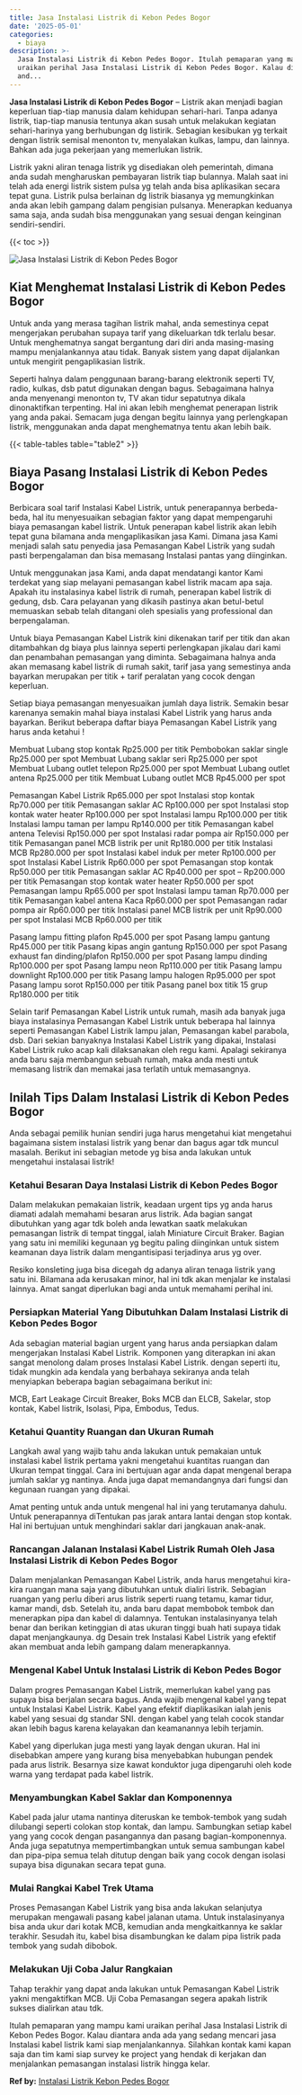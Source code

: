 ```yaml
---
title: Jasa Instalasi Listrik di Kebon Pedes Bogor
date: '2025-05-01'
categories:
  - biaya
description: >-
  Jasa Instalasi Listrik di Kebon Pedes Bogor. Itulah pemaparan yang mampu kami
  uraikan perihal Jasa Instalasi Listrik di Kebon Pedes Bogor. Kalau diantara
  and...
---
```


**Jasa Instalasi Listrik di Kebon Pedes Bogor** – Listrik akan menjadi bagian keperluan tiap-tiap manusia dalam kehidupan sehari-hari. Tanpa adanya listrik, tiap-tiap manusia tentunya akan susah untuk melakukan kegiatan sehari-harinya yang berhubungan dg listirik. Sebagian kesibukan yg terkait dengan listrik semisal menonton tv, menyalakan kulkas, lampu, dan lainnya. Bahkan ada juga pekerjaan yang memerlukan listrik.

Listrik yakni aliran tenaga listrik yg disediakan oleh pemerintah, dimana anda sudah mengharuskan pembayaran listrik tiap bulannya. Malah saat ini telah ada energi listrik sistem pulsa yg telah anda bisa aplikasikan secara tepat guna. Listrik pulsa berlainan dg listrik biasanya yg memungkinkan anda akan lebih gampang dalam pengisian pulsanya. Menerapkan keduanya sama saja, anda sudah bisa menggunakan yang sesuai dengan keinginan sendiri-sendiri.

{{< toc >}}

![Jasa Instalasi Listrik di Kebon Pedes Bogor](/images/instalasi-listrik-murah31.png)

## Kiat Menghemat Instalasi Listrik di Kebon Pedes Bogor

Untuk anda yang merasa tagihan listrik mahal, anda semestinya cepat mengerjakan perubahan supaya tarif yang dikeluarkan tdk terlalu besar. Untuk menghematnya sangat bergantung dari diri anda masing-masing mampu menjalankannya atau tidak. Banyak sistem yang dapat dijalankan untuk mengirit pengaplikasian listrik.

Seperti halnya dalam penggunaan barang-barang elektronik seperti TV, radio, kulkas, dsb patut digunakan dengan bagus. Sebagaimana halnya anda menyenangi menonton tv, TV akan tidur sepatutnya dikala dinonaktifkan terpenting. Hal ini akan lebih menghemat penerapan listrik yang anda pakai. Semacam juga dengan begitu lainnya yang perlengkapan listrik, menggunakan anda dapat menghematnya tentu akan lebih baik.

{{< table-tables table="table2" >}}

## Biaya Pasang Instalasi Listrik di Kebon Pedes Bogor

Berbicara soal tarif Instalasi Kabel Listrik, untuk penerapannya berbeda-beda, hal itu menyesuaikan sebagian faktor yang dapat mempengaruhi biaya pemasangan kabel listrik. Untuk penerapan kabel listrik akan lebih tepat guna bilamana anda mengaplikasikan jasa Kami. Dimana jasa Kami menjadi salah satu penyedia jasa Pemasangan Kabel Listrik yang sudah pasti berpengalaman dan bisa memasang Instalasi pantas yang diinginkan.

Untuk menggunakan jasa Kami, anda dapat mendatangi kantor Kami terdekat yang siap melayani pemasangan kabel listrik macam apa saja. Apakah itu instalasinya kabel listrik di rumah, penerapan kabel listrik di gedung, dsb. Cara pelayanan yang dikasih pastinya akan betul-betul memuaskan sebab telah ditangani oleh spesialis yang professional dan berpengalaman.

Untuk biaya Pemasangan Kabel Listrik kini dikenakan tarif per titik dan akan ditambahkan dg biaya plus lainnya seperti perlengkapan jikalau dari kami dan penambahan pemasangan yang diminta. Sebagaimana halnya anda akan memasang kabel listrik di rumah sakit, tarif jasa yang semestinya anda bayarkan merupakan per titik + tarif peralatan yang cocok dengan keperluan.

Setiap biaya pemasangan menyesuaikan jumlah daya listrik. Semakin besar karenanya semakin mahal biaya instalasi Kabel Listrik yang harus anda bayarkan. Berikut beberapa daftar biaya Pemasangan Kabel Listrik yang harus anda ketahui !

Membuat Lubang stop kontak Rp25.000 per titik Pembobokan saklar single Rp25.000 per spot Membuat Lubang saklar seri Rp25.000 per spot Membuat Lubang outlet telepon Rp25.000 per spot Membuat Lubang outlet antena Rp25.000 per titik Membuat Lubang outlet MCB Rp45.000 per spot

Pemasangan Kabel Listrik Rp65.000 per spot Instalasi stop kontak Rp70.000 per titik Pemasangan saklar AC Rp100.000 per spot Instalasi stop kontak water heater Rp100.000 per spot Instalasi lampu Rp100.000 per titik Instalasi lampu taman per lampu Rp140.000 per titik Pemasangan kabel antena Televisi Rp150.000 per spot Instalasi radar pompa air Rp150.000 per titik Pemasangan panel MCB listrik per unit Rp180.000 per titik Instalasi MCB Rp280.000 per spot Instalasi kabel induk per meter Rp100.000 per spot Instalasi Kabel Listrik Rp60.000 per spot Pemasangan stop kontak Rp50.000 per titik Pemasangan saklar AC Rp40.000 per spot – Rp200.000 per titik Pemasangan stop kontak water heater Rp50.000 per spot Pemasangan lampu Rp65.000 per spot Instalasi lampu taman Rp70.000 per titik Pemasangan kabel antena Kaca Rp60.000 per spot Pemasangan radar pompa air Rp60.000 per titik Instalasi panel MCB listrik per unit Rp90.000 per spot Instalasi MCB Rp60.000 per titik

Pasang lampu fitting plafon Rp45.000 per spot Pasang lampu gantung Rp45.000 per titik Pasang kipas angin gantung Rp150.000 per spot Pasang exhaust fan dinding/plafon Rp150.000 per spot Pasang lampu dinding Rp100.000 per spot Pasang lampu neon Rp110.000 per titik Pasang lampu downlight Rp100.000 per titik Pasang lampu halogen Rp95.000 per spot Pasang lampu sorot Rp150.000 per titik Pasang panel box titik 15 grup Rp180.000 per titik

Selain tarif Pemasangan Kabel Listrik untuk rumah, masih ada banyak juga biaya instalasinya Pemasangan Kabel Listrik untuk beberapa hal lainnya seperti Pemasangan Kabel Listrik lampu jalan, Pemasangan kabel parabola, dsb. Dari sekian banyaknya Instalasi Kabel Listrik yang dipakai, Instalasi Kabel Listrik ruko acap kali dilaksanakan oleh regu kami. Apalagi sekiranya anda baru saja membangun sebuah rumah, maka anda mesti untuk memasang listrik dan memakai jasa terlatih untuk memasangnya.

## Inilah Tips Dalam Instalasi Listrik di Kebon Pedes Bogor


Anda sebagai pemilik hunian sendiri juga harus mengetahui kiat mengetahui bagaimana sistem instalasi listrik yang benar dan bagus agar tdk muncul masalah. Berikut ini sebagian metode yg bisa anda lakukan untuk mengetahui instalasai listrik!

### Ketahui Besaran Daya Instalasi Listrik di Kebon Pedes Bogor

Dalam melakukan pemakaian listrik, keadaan urgent tips yg anda harus diamati adalah memahami besaran arus listrik. Ada bagian sangat dibutuhkan yang agar tdk boleh anda lewatkan saatk melakukan pemasangan listrik di tempat tinggal, ialah Miniature Circuit Braker. Bagian yang satu ini memiliki kegunaan yg begitu paling diinginkan untuk sistem keamanan daya listrik dalam mengantisipasi terjadinya arus yg over.

Resiko konsleting juga bisa dicegah dg adanya aliran tenaga listrik yang satu ini. Bilamana ada kerusakan minor, hal ini tdk akan menjalar ke instalasi lainnya. Amat sangat diperlukan bagi anda untuk memahami perihal ini.

### Persiapkan Material Yang Dibutuhkan Dalam Instalasi Listrik di Kebon Pedes Bogor

Ada sebagian material bagian urgent yang harus anda persiapkan dalam mengerjakan Instalasi Kabel Listrik. Komponen yang diterapkan ini akan sangat menolong dalam proses Instalasi Kabel Listrik. dengan seperti itu, tidak mungkin ada kendala yang berbahaya sekiranya anda telah menyiapkan beberapa bagian sebagaimana berikut ini:

MCB, Eart Leakage Circuit Breaker, Boks MCB dan ELCB, Sakelar, stop kontak, Kabel listrik, Isolasi, Pipa, Embodus, Tedus.

### Ketahui Quantity Ruangan dan Ukuran Rumah

Langkah awal yang wajib tahu anda lakukan untuk pemakaian untuk instalasi kabel listrik pertama yakni mengetahui kuantitas ruangan dan Ukuran tempat tinggal. Cara ini bertujuan agar anda dapat mengenal berapa jumlah saklar yg nantinya. Anda juga dapat memandangnya dari fungsi dan kegunaan ruangan yang dipakai.

Amat penting untuk anda untuk mengenal hal ini yang terutamanya dahulu. Untuk penerapannya diTentukan pas jarak antara lantai dengan stop kontak. Hal ini bertujuan untuk menghindari saklar dari jangkauan anak-anak.

### Rancangan Jalanan Instalasi Kabel Listrik Rumah Oleh Jasa Instalasi Listrik di Kebon Pedes Bogor

Dalam menjalankan Pemasangan Kabel Listrik, anda harus mengetahui kira-kira ruangan mana saja yang dibutuhkan untuk dialiri listrik. Sebagian ruangan yang perlu diberi arus listrik seperti ruang tetamu, kamar tidur, kamar mandi, dsb. Setelah itu, anda baru dapat membobok tembok dan menerapkan pipa dan kabel di dalamnya. Tentukan instalasinyanya telah benar dan berikan ketinggian di atas ukuran tinggi buah hati supaya tidak dapat menjangkaunya. dg Desain trek Instalasi Kabel Listrik yang efektif akan membuat anda lebih gampang dalam menerapkannya.

### Mengenal Kabel Untuk Instalasi Listrik di Kebon Pedes Bogor

Dalam progres Pemasangan Kabel Listrik, memerlukan kabel yang pas supaya bisa berjalan secara bagus. Anda wajib mengenal kabel yang tepat untuk Instalasi Kabel Listrik. Kabel yang efektif diaplikasikan ialah jenis kabel yang sesuai dg standar SNI. dengan kabel yang telah cocok standar akan lebih bagus karena kelayakan dan keamanannya lebih terjamin.

Kabel yang diperlukan juga mesti yang layak dengan ukuran. Hal ini disebabkan ampere yang kurang bisa menyebabkan hubungan pendek pada arus listrik. Besarnya size kawat konduktor juga dipengaruhi oleh kode warna yang terdapat pada kabel listrik.

### Menyambungkan Kabel Saklar dan Komponennya

Kabel pada jalur utama nantinya diteruskan ke tembok-tembok yang sudah dilubangi seperti colokan stop kontak, dan lampu. Sambungkan setiap kabel yang yang cocok dengan pasangannya dan pasang bagian-komponennya. Anda juga sepatutnya mempertimbangkan untuk semua sambungan kabel dan pipa-pipa semua telah ditutup dengan baik yang cocok dengan isolasi supaya bisa digunakan secara tepat guna.

### Mulai Rangkai Kabel Trek Utama

Proses Pemasangan Kabel Listrik yang bisa anda lakukan selanjutya merupakan mengawali pasang kabel jalanan utama. Untuk instalasinyanya bisa anda ukur dari kotak MCB, kemudian anda mengkaitkannya ke saklar terakhir. Sesudah itu, kabel bisa disambungkan ke dalam pipa listrik pada tembok yang sudah dibobok.

### Melakukan Uji Coba Jalur Rangkaian

Tahap terakhir yang dapat anda lakukan untuk Pemasangan Kabel Listrik yakni mengaktifkan MCB. Uji Coba Pemasangan segera apakah listrik sukses dialirkan atau tdk.

Itulah pemaparan yang mampu kami uraikan perihal Jasa Instalasi Listrik di Kebon Pedes Bogor. Kalau diantara anda ada yang sedang mencari jasa Instalasi kabel listrik kami siap menjalankannya. Silahkan kontak kami kapan saja dan tim kami siap survey ke project yang hendak di kerjakan dan menjalankan pemasangan instalasi listrik hingga kelar.

**Ref by:** [Instalasi Listrik Kebon Pedes Bogor](https://id.wikipedia.org/wiki/Instalasi)
